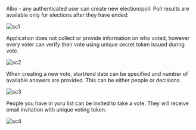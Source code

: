 Albo - any authenticated user can create new election/poll. Poll results are available only for elections after they have ended:

![sc1](/Users/pfil/Work/albo/voting/docs/images/sc1.png)

Application does not collect or provide information on who voted, however every voter can verify their vote using unique secret token issued during vote.

![sc2](/Users/pfil/Work/albo/voting/docs/images/sc2.png)

When creating a new vote, start/end date can be specified and number of available answers are provided. This can be either people or decisions.

![sc3](/Users/pfil/Work/albo/voting/docs/images/sc3.png)

People you have in yoru list can be invited to take a vote. They will receive email invitation with unique voting token.

![sc4](/Users/pfil/Work/albo/voting/docs/images/sc4.png)